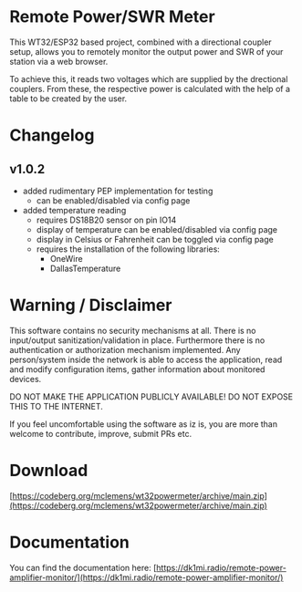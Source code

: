 # Remote Power/SWR Meter

This WT32/ESP32 based project, combined with a directional coupler setup, allows you to remotely monitor the output power and SWR of your station via a web browser.

To achieve this, it reads two voltages which are supplied by the drectional couplers. From these, the respective power is calculated with the help of a table to be created by the user.

# Changelog

## v1.0.2

  * added rudimentary PEP implementation for testing
    * can be enabled/disabled via config page
  * added temperature reading 
    * requires DS18B20 sensor on pin IO14
    * display of temperature can be enabled/disabled via config page
    * display in Celsius or Fahrenheit can be toggled via config page
    * requires the installation of the following libraries:
      * OneWire
      * DallasTemperature

# Warning / Disclaimer

This software contains no security mechanisms at all. There is no input/output sanitization/validation in place. Furthermore there is no authentication or authorization mechanism implemented. Any person/system inside the network is able to access the application, read and modify configuration items, gather information about monitored devices.

DO NOT MAKE THE APPLICATION PUBLICLY AVAILABLE! DO NOT EXPOSE THIS TO THE INTERNET.

If you feel uncomfortable using the software as iz is, you are more than welcome to contribute, improve, submit PRs etc.

# Download

[https://codeberg.org/mclemens/wt32powermeter/archive/main.zip](https://codeberg.org/mclemens/wt32powermeter/archive/main.zip)

# Documentation

You can find the documentation here: [https://dk1mi.radio/remote-power-amplifier-monitor/](https://dk1mi.radio/remote-power-amplifier-monitor/)